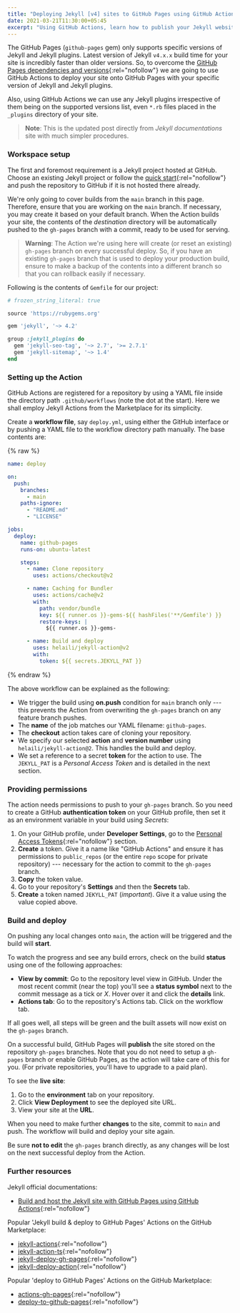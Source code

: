 ```yaml
---
title: "Deploying Jekyll [v4] sites to GitHub Pages using GitHub Actions"
date: 2021-03-21T11:30:00+05:45
excerpt: "Using GitHub Actions, learn how to publish your Jekyll websites onto GitHub Pages with your custom dependencies and versions."
---
```


The GitHub Pages (`github-pages` gem) only supports specific versions of Jekyll and Jekyll plugins. Latest version of Jekyll `v4.x.x` build time for your site is incredibly faster than older versions. So, to overcome the [GitHub Pages dependencies and versions](https://pages.github.com/versions/){:rel="nofollow"} we are going to use GitHub Actions to deploy your site onto GitHub Pages with your specific version of Jekyll and Jekyll plugins.

Also, using GitHub Actions we can use any Jekyll plugins irrespective of them being on the supported versions list, even `*.rb` files placed in the `_plugins` directory of your site.

> **Note**: This is the updated post directly from _Jekyll documentations_ site with much simpler procedures.

### Workspace setup

The first and foremost requirement is a Jekyll project hosted at GitHub. Choose an existing Jekyll project or follow the [quick start](https://jekyllrb.com/docs/){:rel="nofollow"} and push the repository to GitHub if it is not hosted there already.

We're only going to cover builds from the `main` branch in this page. Therefore, ensure that you are working on the `main` branch. If necessary, you may create it based on your default branch. When the Action builds your site, the contents of the _destination_ directory will be automatically pushed to the `gh-pages` branch with a commit, ready to be used for serving.

> **Warning**: The Action we're using here will create (or reset an existing) `gh-pages` branch on every successful deploy. So, if you have an existing `gh-pages` branch that is used to deploy your production build, ensure to make a backup of the contents into a different branch so that you can rollback easily if necessary.

Following is the contents of `Gemfile` for our project:

```rb
# frozen_string_literal: true

source 'https://rubygems.org'

gem 'jekyll', '~> 4.2'

group :jekyll_plugins do
  gem 'jekyll-seo-tag', '~> 2.7', '>= 2.7.1'
  gem 'jekyll-sitemap', '~> 1.4'
end
```

### Setting up the Action

GitHub Actions are registered for a repository by using a YAML file inside the directory path `.github/workflows` (note the dot at the start). Here we shall employ Jekyll Actions from the Marketplace for its simplicity.

Create a **workflow file**, say `deploy.yml`, using either the GitHub interface or by pushing a YAML file to the workflow directory path manually. The base contents are:

{% raw %}

```yml
name: deploy

on:
  push:
    branches:
      - main
    paths-ignore:
      - "README.md"
      - "LICENSE"

jobs:
  deploy:
    name: github-pages
    runs-on: ubuntu-latest

    steps:
      - name: Clone repository
        uses: actions/checkout@v2

      - name: Caching for Bundler
        uses: actions/cache@v2
        with:
          path: vendor/bundle
          key: ${{ runner.os }}-gems-${{ hashFiles('**/Gemfile') }}
          restore-keys: |
            ${{ runner.os }}-gems-

      - name: Build and deploy
        uses: helaili/jekyll-action@v2
        with:
          token: ${{ secrets.JEKYLL_PAT }}
```

{% endraw %}

The above workflow can be explained as the following:

- We trigger the build using **on.push** condition for `main` branch only --- this prevents the Action from overwriting the `gh-pages` branch on any feature branch pushes.
- The **name** of the job matches our YAML filename: `github-pages`.
- The **checkout** action takes care of cloning your repository.
- We specify our selected **action** and **version number** using `helaili/jekyll-action@2`. This handles the build and deploy.
- We set a reference to a secret **token** for the action to use. The `JEKYLL_PAT` is a _Personal Access Token_ and is detailed in the next section.

### Providing permissions

The action needs permissions to push to your `gh-pages` branch. So you need to create a GitHub **authentication token** on your GitHub profile, then set it as an environment variable in your build using _Secrets_:

1. On your GitHub profile, under **Developer Settings**, go to the [Personal Access Tokens](https://github.com/settings/tokens){:rel="nofollow"} section.
2. **Create** a token. Give it a name like "GitHub Actions" and ensure it has permissions to `public_repos` (or the entire `repo` scope for private repository) --- necessary for the action to commit to the `gh-pages` branch.
3. **Copy** the token value.
4. Go to your repository's **Settings** and then the **Secrets** tab.
5. **Create** a token named `JEKYLL_PAT` (_important_). Give it a value using the value copied above.

### Build and deploy

On pushing any local changes onto `main`, the action will be triggered and the build will **start**.

To watch the progress and see any build errors, check on the build **status** using one of the following approaches:

- **View by commit**: Go to the repository level view in GitHub. Under the most recent commit (near the top) you'll see a **status symbol** next to the commit message as a tick or _X_. Hover over it and click the **details** link.
- **Actions tab**: Go to the repository's Actions tab. Click on the workflow tab.

If all goes well, all steps will be green and the built assets will now exist on the `gh-pages` branch.

On a successful build, GitHub Pages will **publish** the site stored on the repository `gh-pages` branches. Note that you do not need to setup a `gh-pages` branch or enable GitHub Pages, as the action will take care of this for you. (For private repositories, you'll have to upgrade to a paid plan).

To see the **live site**:

1. Go to the **environment** tab on your repository.
2. Click **View Deployment** to see the deployed site URL.
3. View your site at the **URL**.

When you need to make further **changes** to the site, commit to `main` and push. The workflow will build and deploy your site again.

Be sure **not to edit** the `gh-pages` branch directly, as any changes will be lost on the next successful deploy from the Action.

### Further resources

Jekyll official documentations:

- [Build and host the Jekyll site with GitHub Pages using GitHub Actions](https://jekyllrb.com/docs/continuous-integration/github-actions/){:rel="nofollow"}

Popular 'Jekyll build & deploy to GitHub Pages' Actions on the GitHub Marketplace:

- [jekyll-actions](https://github.com/marketplace/actions/jekyll-actions){:rel="nofollow"}
- [jekyll-action-ts](https://github.com/marketplace/actions/jekyll-action-ts){:rel="nofollow"}
- [jekyll-deploy-gh-pages](https://github.com/marketplace/actions/jekyll-deploy-gh-pages){:rel="nofollow"}
- [jekyll-deploy-action](https://github.com/marketplace/actions/jekyll-deploy-action){:rel="nofollow"}

Popular 'deploy to GitHub Pages' Actions on the GitHub Marketplace:

- [actions-gh-pages](https://github.com/marketplace/actions/github-pages-action){:rel="nofollow"}
- [deploy-to-github-pages](https://github.com/marketplace/actions/deploy-to-github-pages){:rel="nofollow"}
